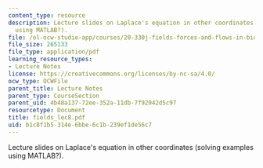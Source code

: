 ```yaml
---
content_type: resource
description: Lecture slides on Laplace's equation in other coordinates (solving examples
  using MATLAB?).
file: /ol-ocw-studio-app/courses/20-330j-fields-forces-and-flows-in-biological-systems-spring-2007/b1c8f1b5314e6bbe6c1b239ef1de56c7_fields_lec8.pdf
file_size: 265133
file_type: application/pdf
learning_resource_types:
- Lecture Notes
license: https://creativecommons.org/licenses/by-nc-sa/4.0/
ocw_type: OCWFile
parent_title: Lecture Notes
parent_type: CourseSection
parent_uid: 4b48a137-72ee-352a-11db-7f92942d5c97
resourcetype: Document
title: fields_lec8.pdf
uid: b1c8f1b5-314e-6bbe-6c1b-239ef1de56c7
---
```

Lecture slides on Laplace's equation in other coordinates (solving examples using MATLAB?).